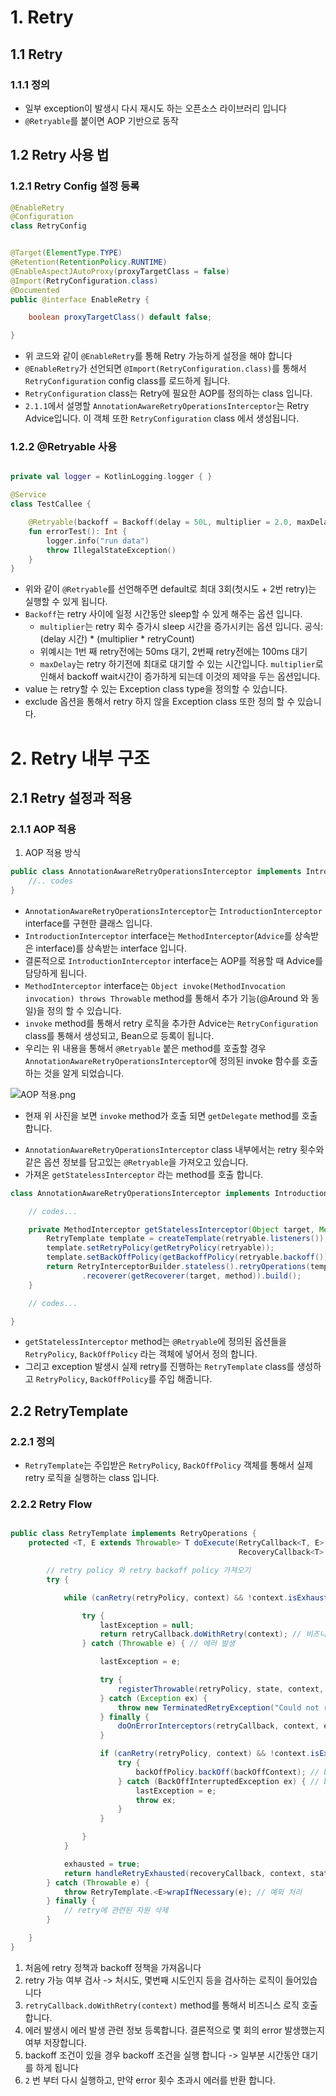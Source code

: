 # 1. Retry

## 1.1 Retry

### 1.1.1 정의

- 일부 exception이 발생시 다시 재시도 하는 오픈소스 라이브러리 입니다
- `@Retryable`를 붙이면 AOP 기반으로 동작

## 1.2 Retry 사용 법

### 1.2.1 Retry Config 설정 등록

```kotlin
@EnableRetry
@Configuration
class RetryConfig

```

```java

@Target(ElementType.TYPE)
@Retention(RetentionPolicy.RUNTIME)
@EnableAspectJAutoProxy(proxyTargetClass = false)
@Import(RetryConfiguration.class)
@Documented
public @interface EnableRetry {

    boolean proxyTargetClass() default false;

}
```

- 위 코드와 같이 `@EnableRetry`를 통해 Retry 가능하게 설정을 해야 합니다
- `@EnableRetry`가 선언되면 `@Import(RetryConfiguration.class)`를 통해서 `RetryConfiguration` config class를 로드하게 됩니다.
- `RetryConfiguration` class는 Retry에 필요한 AOP를 정의하는 class 입니다.
- `2.1.1`에서 설명할 `AnnotationAwareRetryOperationsInterceptor`는 Retry Advice입니다. 이 객체 또한 `RetryConfiguration` class 에서 생성됩니다.

### 1.2.2 @Retryable 사용

```kotlin

private val logger = KotlinLogging.logger { }

@Service
class TestCallee {

    @Retryable(backoff = Backoff(delay = 50L, multiplier = 2.0, maxDelay = 1000), maxAttempts = 2, value = [IllegalStateException::class])
    fun errorTest(): Int {
        logger.info("run data")
        throw IllegalStateException()
    }
}

```

- 위와 같이 `@Retryable`를 선언해주면 default로 최대 3회(첫시도 + 2번 retry)는 실행할 수 있게 됩니다.
- `Backoff`는 retry 사이에 일정 시간동안 sleep할 수 있게 해주는 옵션 입니다.
    - `multiplier`는 retry 회수 증가시 sleep 시간을 증가시키는 옵션 입니다. 공식: (delay 시간) * (multiplier * retryCount)
    - 위예시는 1번 째 retry전에는 50ms 대기, 2번째 retry전에는 100ms 대기
    - `maxDelay`는 retry 하기전에 최대로 대기할 수 있는 시간입니다. `multiplier`로 인해서 backoff wait시간이 증가하게 되는데 이것의 제약을 두는 옵션입니다.
- value 는 retry할 수 있는 Exception class type을 정의할 수 있습니다.
- exclude 옵션을 통해서 retry 하지 않을 Exception class 또한 정의 할 수 있습니다.

# 2. Retry 내부 구조

## 2.1 Retry 설정과 적용

### 2.1.1 AOP 적용

1. AOP 적용 방식

```java
public class AnnotationAwareRetryOperationsInterceptor implements IntroductionInterceptor, BeanFactoryAware {
    //.. codes
}
```

- `AnnotationAwareRetryOperationsInterceptor`는 `IntroductionInterceptor` interface를 구현한 클래스 입니다.
- `IntroductionInterceptor` interface는 `MethodInterceptor`(`Advice`를 상속받은 interface)를 상속받는 interface 입니다.
- 결론적으로 `IntroductionInterceptor` interface는 AOP를 적용할 때 Advice를 담당하게 됩니다.
- `MethodInterceptor` interface는 `Object invoke(MethodInvocation invocation) throws Throwable` method를 통해서 추가 기능(@Around 와 동일)을 정의 할 수 있습니다.
- `invoke` method를 통해서 retry 로직을 추가한 Advice는 `RetryConfiguration` class를 통해서 생성되고, Bean으로 등록이 됩니다.
- 우리는 위 내용을 통해서 `@Retryable` 붙은 method를 호출할 경우 `AnnotationAwareRetryOperationsInterceptor`에 정의된 invoke 함수를 호출하는 것을 알게 되었습니다.

![AOP 적용.png](assets/2_AOP적용.png)

- 현재 위 사진을 보면 `invoke` method가 호출 되면 `getDelegate` method를 호출 합니다.

[//]: # (- `@Retryable` annotation은 한 곳에 설정되는 것이 아니라 여러 곳에 선언하게 됩니다. 결론적으로 하나의 method에 여러개의 @Retryable이 붙게 되면)

- `AnnotationAwareRetryOperationsInterceptor` class 내부에서는 retry 횟수와 같은 옵션 정보를 담고있는 `@Retryable`을 가져오고 있습니다.
- 가져온 `getStatelessInterceptor` 라는 method를 호출 합니다.

```java
class AnnotationAwareRetryOperationsInterceptor implements IntroductionInterceptor, BeanFactoryAware {

    // codes...

    private MethodInterceptor getStatelessInterceptor(Object target, Method method, Retryable retryable) {
        RetryTemplate template = createTemplate(retryable.listeners());
        template.setRetryPolicy(getRetryPolicy(retryable));
        template.setBackOffPolicy(getBackoffPolicy(retryable.backoff()));
        return RetryInterceptorBuilder.stateless().retryOperations(template).label(retryable.label())
                .recoverer(getRecoverer(target, method)).build();
    }

    // codes...

}
```

- `getStatelessInterceptor` method는 `@Retryable`에 정의된 옵션들을 `RetryPolicy`, `BackOffPolicy` 라는 객체에 넣어서 정의 합니다.
- 그리고 exception 발생시 실제 retry를 진행하는 `RetryTemplate` class를 생성하고 `RetryPolicy`, `BackOffPolicy`를 주입 해줍니다.

## 2.2 RetryTemplate

### 2.2.1 정의

- `RetryTemplate`는 주입받은 `RetryPolicy`, `BackOffPolicy` 객체를 통해서 실제 retry 로직을 실행하는 class 입니다.

### 2.2.2 Retry Flow

```java

public class RetryTemplate implements RetryOperations {
    protected <T, E extends Throwable> T doExecute(RetryCallback<T, E> retryCallback,
                                                   RecoveryCallback<T> recoveryCallback, RetryState state) throws E, ExhaustedRetryException {

        // retry policy 와 retry backoff policy 가져오기
        try {

            while (canRetry(retryPolicy, context) && !context.isExhaustedOnly()) { // retry 가능 여부 검사

                try {
                    lastException = null;
                    return retryCallback.doWithRetry(context); // 비즈니스 로직 호출
                } catch (Throwable e) { // 에러 발생

                    lastException = e;

                    try {
                        registerThrowable(retryPolicy, state, context, e); // 에러 발생 관련 정보 등록 -> 몇회 error 발생했는지 여부 저장
                    } catch (Exception ex) {
                        throw new TerminatedRetryException("Could not register throwable", ex);
                    } finally {
                        doOnErrorInterceptors(retryCallback, context, e);
                    }

                    if (canRetry(retryPolicy, context) && !context.isExhaustedOnly()) { // retry 가능 여부 검색
                        try {
                            backOffPolicy.backOff(backOffContext); // backoff 조건에 대해서 실행(일부 시간 동안 대기)
                        } catch (BackOffInterruptedException ex) { // backoff error handle
                            lastException = e;
                            throw ex;
                        }
                    }

                }
            }

            exhausted = true;
            return handleRetryExhausted(recoveryCallback, context, state);
        } catch (Throwable e) {
            throw RetryTemplate.<E>wrapIfNecessary(e); // 예외 처리
        } finally {
            // retry에 관련된 자원 삭제
        }

    }
}
```

1. 처음에 retry 정책과 backoff 정책을 가져옵니다
2. retry 가능 여부 검사 -> 처시도, 몇번째 시도인지 등을 검사하는 로직이 들어있습니다
3. `retryCallback.doWithRetry(context)` method를 통해서 비즈니스 로직 호출 합니다.
4. 에러 발생시 에러 발생 관련 정보 등록합니다. 결론적으로 몇 회의 error 발생했는지 여부 저장합니다.
5. backoff 조건이 있을 경우 backoff 조건을 실행 합니다 -> 일부분 시간동안 대기를 하게 됩니다
6. `2` 번 부터 다시 실행하고, 만약 error 횟수 초과시 에러를 반환 합니다. 
